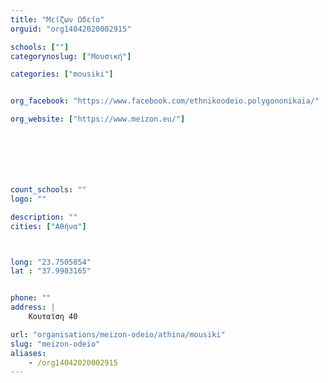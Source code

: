 ```yaml
---
title: "Μείζων Ωδείο"
orguid: "org14042020002915"

schools: [""]
categorynoslug: ["Μουσική"]

categories: ["mousiki"]


org_facebook: "https://www.facebook.com/ethnikoodeio.polygononikaia/"

org_website: ["https://www.meizon.eu/"]







count_schools: ""
logo: ""

description: ""
cities: ["Αθήνα"]



long: "23.7505854"
lat : "37.9983165"


phone: ""
address: |
    Κουταϊση 40

url: "organisations/meizon-odeio/athina/mousiki"
slug: "meizon-odeio"
aliases:
    - /org14042020002915
---
```



